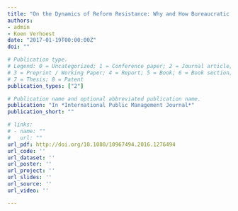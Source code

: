 ```yaml
---
title: "On the Dynamics of Reform Resistance: Why and How Bureaucratic Organizations Resist Shared Service Center Reforms"
authors:
- admin
- Koen Verhoest
date: "2017-01-19T00:00:00Z"
doi: ""

# Publication type.
# Legend: 0 = Uncategorized; 1 = Conference paper; 2 = Journal article;
# 3 = Preprint / Working Paper; 4 = Report; 5 = Book; 6 = Book section;
# 7 = Thesis; 8 = Patent
publication_types: ["2"]

# Publication name and optional abbreviated publication name.
publication: "In *International Public Management Journal*"
publication_short: ""

# links:
# - name: ""
#   url: ""
url_pdf: http://doi.org/10.1080/10967494.2016.1276494
url_code: ''
url_dataset: ''
url_poster: ''
url_project: ''
url_slides: ''
url_source: ''
url_video: ''

---
```

